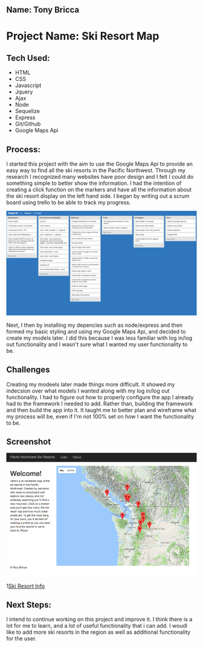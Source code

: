 
## Name: Tony Bricca

# Project Name: Ski Resort Map

## Tech Used:
- HTML
- CSS
- Javascript
- Jquery
- Ajax
- Node
- Sequelize
- Express
- Git/Github
- Google Maps Api
</p>


## Process:


 I started this project with the aim to use the Google Maps Api to provide an easy way to find all the ski resorts in the Pacific Northwest. Through my research I recognized many websites have poor design and I felt I could do something simple to better show the information. I had the intention of creating a click function on the markers and have all the information about the ski resort display on the left hand side. I began by writing out a scrum board using trello to be able to track my progress. 

 ![Trello](trello.jpg)

 Next, I then by installing my depencies such as node/express and then formed my basic styling and using my Google Maps Api, and decided to create my models later. I did this because I was less familiar with log in/log out functionality and I wasn't sure what I wanted my user functionality to be.
 
 ## Challenges 
 
 Creating my modeels later made things more difficult. It showed my indecsion over what models I wanted along with my log in/log out functionality. I had to figure out how to properly configure the app I already had to the framework I needed to add. Rather than, building the framework and then build the
 app into it. It taught me to better plan and wireframe what my process will be, even if I'm not 100% set on how I want the functionality to be.   

 ## Screenshot 
 
 ![Ski Resorts](ski.jpg)

 1[Ski Resort Info](ski-info.jpg)

 ## Next Steps:
 
 I intend to continue working on this project and improve it. I think there is a lot for me to learn, and a lot of useful functionality that i can add. I woudl like to add more ski resorts in the region as well as additional functionality for the user.

